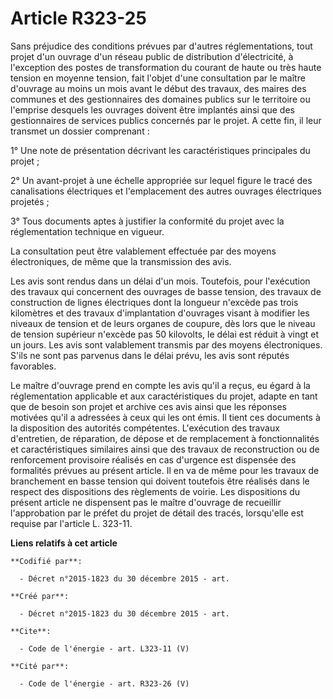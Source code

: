 # Article R323-25

Sans préjudice des conditions prévues par d'autres réglementations, tout projet d'un ouvrage d'un réseau public de
distribution d'électricité, à l'exception des postes de transformation du courant de haute ou très haute tension en moyenne
tension, fait l'objet d'une consultation par le maître d'ouvrage au moins un mois avant le début des travaux, des maires des
communes et des gestionnaires des domaines publics sur le territoire ou l'emprise desquels les ouvrages doivent être
implantés ainsi que des gestionnaires de services publics concernés par le projet. A cette fin, il leur transmet un dossier
comprenant : 

1° Une note de présentation décrivant les caractéristiques principales du projet ; 

2° Un avant-projet à une échelle appropriée sur lequel figure le tracé des canalisations électriques et l'emplacement des
autres ouvrages électriques projetés ; 

3° Tous documents aptes à justifier la conformité du projet avec la réglementation technique en vigueur. 

La consultation peut être valablement effectuée par des moyens électroniques, de même que la transmission des avis. 

Les avis sont rendus dans un délai d'un mois. Toutefois, pour l'exécution des travaux qui concernent des ouvrages de basse
tension, des travaux de construction de lignes électriques dont la longueur n'excède pas trois kilomètres et des travaux
d'implantation d'ouvrages visant à modifier les niveaux de tension et de leurs organes de coupure, dès lors que le niveau de
tension supérieur n'excède pas 50 kilovolts, le délai est réduit à vingt et un jours. Les avis sont valablement transmis par
des moyens électroniques. S'ils ne sont pas parvenus dans le délai prévu, les avis sont réputés favorables. 

Le maître d'ouvrage prend en compte les avis qu'il a reçus, eu égard à la réglementation applicable et aux caractéristiques
du projet, adapte en tant que de besoin son projet et archive ces avis ainsi que les réponses motivées qu'il a adressées à
ceux qui les ont émis. Il tient ces documents à la disposition des autorités compétentes. L'exécution des travaux
d'entretien, de réparation, de dépose et de remplacement à fonctionnalités et caractéristiques similaires ainsi que des
travaux de reconstruction ou de renforcement provisoire réalisés en cas d'urgence est dispensée des formalités prévues au
présent article. Il en va de même pour les travaux de branchement en basse tension qui doivent toutefois être réalisés dans
le respect des dispositions des règlements de voirie. Les dispositions du présent article ne dispensent pas le maître
d'ouvrage de recueillir l'approbation par le préfet du projet de détail des tracés, lorsqu'elle est requise par l'article L.
323-11.

**Liens relatifs à cet article**

	**Codifié par**:

	  - Décret n°2015-1823 du 30 décembre 2015 - art.

	**Créé par**:

	  - Décret n°2015-1823 du 30 décembre 2015 - art.

	**Cite**:

	  - Code de l'énergie - art. L323-11 (V)

	**Cité par**:

	  - Code de l'énergie - art. R323-26 (V)
